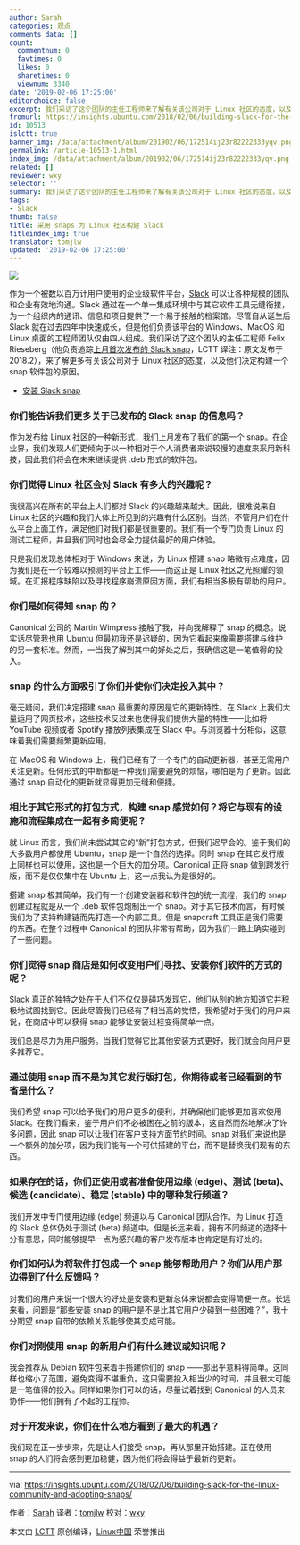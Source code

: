```yaml
---
author: Sarah
categories: 观点
comments_data: []
count:
  commentnum: 0
  favtimes: 0
  likes: 0
  sharetimes: 0
  viewnum: 3340
date: '2019-02-06 17:25:00'
editorchoice: false
excerpt: 我们采访了这个团队的主任工程师来了解有关该公司对于 Linux 社区的态度，以及他们决定构建一个 snap 软件包的原因。
fromurl: https://insights.ubuntu.com/2018/02/06/building-slack-for-the-linux-community-and-adopting-snaps/
id: 10513
islctt: true
banner_img: /data/attachment/album/201902/06/172514ij23r82222333yqv.png
permalink: /article-10513-1.html
index_img: /data/attachment/album/201902/06/172514ij23r82222333yqv.png.thumb.jpg
related: []
reviewer: wxy
selector: ''
summary: 我们采访了这个团队的主任工程师来了解有关该公司对于 Linux 社区的态度，以及他们决定构建一个 snap 软件包的原因。
tags:
- Slack
thumb: false
title: 采用 snaps 为 Linux 社区构建 Slack
titleindex_img: true
translator: tomjlw
updated: '2019-02-06 17:25:00'
---
```


![](/data/attachment/album/201902/06/172514ij23r82222333yqv.png)


作为一个被数以百万计用户使用的企业级软件平台，[Slack](https://slack.com/) 可以让各种规模的团队和企业有效地沟通。Slack 通过在一个单一集成环境中与其它软件工具无缝衔接，为一个组织内的通讯、信息和项目提供了一个易于接触的档案馆。尽管自从诞生后 Slack 就在过去四年中快速成长，但是他们负责该平台的 Windows、MacOS 和 Linux 桌面的工程师团队仅由四人组成。我们采访了这个团队的主任工程师 Felix Rieseberg（他负责追踪[上月首次发布的 Slack snap](https://insights.ubuntu.com/2018/01/18/canonical-brings-slack-to-the-snap-ecosystem/)，LCTT 译注：原文发布于 2018.2），来了解更多有关该公司对于 Linux 社区的态度，以及他们决定构建一个 snap 软件包的原因。


* [安装 Slack snap](https://snapcraft.io/slack/)


### 你们能告诉我们更多关于已发布的 Slack snap 的信息吗？


作为发布给 Linux 社区的一种新形式，我们上月发布了我们的第一个 snap。在企业界，我们发现人们更倾向于以一种相对于个人消费者来说较慢的速度来采用新科技，因此我们将会在未来继续提供 .deb 形式的软件包。


### 你们觉得 Linux 社区会对 Slack 有多大的兴趣呢？


我很高兴在所有的平台上人们都对 Slack 的兴趣越来越大。因此，很难说来自 Linux 社区的兴趣和我们大体上所见到的兴趣有什么区别。当然，不管用户们在什么平台上面工作，满足他们对我们都是很重要的。我们有一个专门负责 Linux 的测试工程师，并且我们同时也会尽全力提供最好的用户体验。


只是我们发现总体相对于 Windows 来说，为 Linux 搭建 snap 略微有点难度，因为我们是在一个较难以预测的平台上工作——而这正是 Linux 社区之光照耀的领域。在汇报程序缺陷以及寻找程序崩溃原因方面，我们有相当多极有帮助的用户。


### 你们是如何得知 snap 的？


Canonical 公司的 Martin Wimpress 接触了我，并向我解释了 snap 的概念。说实话尽管我也用 Ubuntu 但最初我还是迟疑的，因为它看起来像需要搭建与维护的另一套标准。然而，一当我了解到其中的好处之后，我确信这是一笔值得的投入。


### snap 的什么方面吸引了你们并使你们决定投入其中？


毫无疑问，我们决定搭建 snap 最重要的原因是它的更新特性。在 Slack 上我们大量运用了网页技术，这些技术反过来也使得我们提供大量的特性——比如将 YouTube 视频或者 Spotify 播放列表集成在 Slack 中。与浏览器十分相似，这意味着我们需要频繁更新应用。


在 MacOS 和 Windows 上，我们已经有了一个专门的自动更新器，甚至无需用户关注更新。任何形式的中断都是一种我们需要避免的烦恼，哪怕是为了更新。因此通过 snap 自动化的更新就显得更加无缝和便捷。


### 相比于其它形式的打包方式，构建 snap 感觉如何？将它与现有的设施和流程集成在一起有多简便呢？


就 Linux 而言，我们尚未尝试其它的“新”打包方式，但我们迟早会的。鉴于我们的大多数用户都使用 Ubuntu，snap 是一个自然的选择。同时 snap 在其它发行版上同样也可以使用，这也是一个巨大的加分项。Canonical 正将 snap 做到跨发行版，而不是仅仅集中在 Ubuntu 上，这一点我认为是很好的。


搭建 snap 极其简单，我们有一个创建安装器和软件包的统一流程，我们的 snap 创建过程就是从一个 .deb 软件包炮制出一个 snap。对于其它技术而言，有时候我们为了支持构建链而先打造一个内部工具。但是 snapcraft 工具正是我们需要的东西。在整个过程中 Canonical 的团队非常有帮助，因为我们一路上确实碰到了一些问题。


### 你们觉得 snap 商店是如何改变用户们寻找、安装你们软件的方式的呢？


Slack 真正的独特之处在于人们不仅仅是碰巧发现它，他们从别的地方知道它并积极地试图找到它。因此尽管我们已经有了相当高的觉悟，我希望对于我们的用户来说，在商店中可以获得 snap 能够让安装过程变得简单一点。


我们总是尽力为用户服务。当我们觉得它比其他安装方式更好，我们就会向用户更多推荐它。


### 通过使用 snap 而不是为其它发行版打包，你期待或者已经看到的节省是什么？


我们希望 snap 可以给予我们的用户更多的便利，并确保他们能够更加喜欢使用 Slack。在我们看来，鉴于用户们不必被困在之前的版本，这自然而然地解决了许多问题，因此 snap 可以让我们在客户支持方面节约时间。snap 对我们来说也是一个额外的加分项，因为我们能有一个可供搭建的平台，而不是替换我们现有的东西。


### 如果存在的话，你们正使用或者准备使用边缘 (edge)、测试 (beta)、候选 (candidate)、稳定 (stable) 中的哪种发行频道？


我们开发中专门使用边缘 (edge) 频道以与 Canonical 团队合作。为 Linux 打造的 Slack 总体仍处于测试 (beta) 频道中。但是长远来看，拥有不同频道的选择十分有意思，同时能够提早一点为感兴趣的客户发布版本也肯定是有好处的。


### 你们如何认为将软件打包成一个 snap 能够帮助用户？你们从用户那边得到了什么反馈吗？


对我们的用户来说一个很大的好处是安装和更新总体来说都会变得简便一点。长远来看，问题是“那些安装 snap 的用户是不是比其它用户少碰到一些困难？”，我十分期望 snap 自带的依赖关系能够使其变成可能。


### 你们对刚使用 snap 的新用户们有什么建议或知识呢？


我会推荐从 Debian 软件包来着手搭建你们的 snap ——那出乎意料得简单。这同样也缩小了范围，避免变得不堪重负。这只需要投入相当少的时间，并且很大可能是一笔值得的投入。同样如果你们可以的话，尽量试着找到 Canonical 的人员来协作——他们拥有了不起的工程师。


### 对于开发来说，你们在什么地方看到了最大的机遇？


我们现在正一步步来，先是让人们接受 snap，再从那里开始搭建。正在使用 snap 的人们将会感到更加稳健，因为他们将会得益于最新的更新。




---


via: <https://insights.ubuntu.com/2018/02/06/building-slack-for-the-linux-community-and-adopting-snaps/>


作者：[Sarah](https://insights.ubuntu.com/author/sarahfd/) 译者：[tomjlw](https://github.com/tomjlw) 校对：[wxy](https://github.com/wxy)


本文由 [LCTT](https://github.com/LCTT/TranslateProject) 原创编译，[Linux中国](https://linux.cn/) 荣誉推出